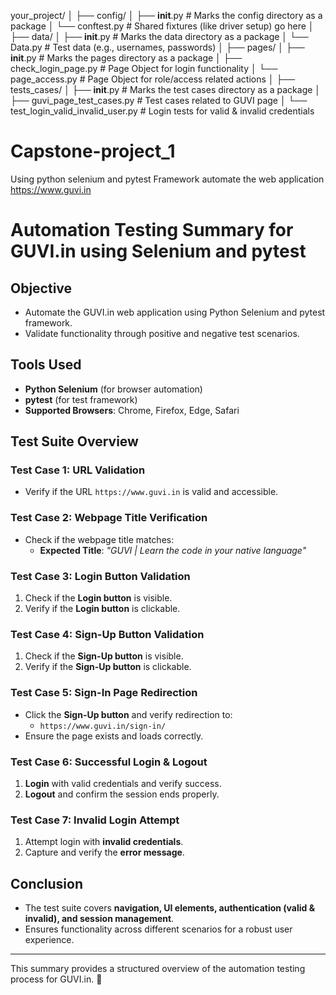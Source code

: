 your_project/
│
├── config/
│   ├── __init__.py                   # Marks the config directory as a package
│   └── conftest.py                   # Shared fixtures (like driver setup) go here
│
├── data/
│   ├── __init__.py                   # Marks the data directory as a package
│   └── Data.py                       # Test data (e.g., usernames, passwords)
│
├── pages/
│   ├── __init__.py                   # Marks the pages directory as a package
│   ├── check_login_page.py          # Page Object for login functionality
│   └── page_access.py               # Page Object for role/access related actions
│
├── tests_cases/
│   ├── __init__.py                           # Marks the test cases directory as a package
│   ├── guvi_page_test_cases.py              # Test cases related to GUVI page
│   └── test_login_valid_invalid_user.py     # Login tests for valid & invalid credentials

# Capstone-project_1
Using python selenium and pytest Framework automate the web application https://www.guvi.in

# **Automation Testing Summary for GUVI.in using Selenium and pytest**  

## **Objective**  
- Automate the GUVI.in web application using Python Selenium and pytest framework.  
- Validate functionality through positive and negative test scenarios.  

## **Tools Used**  
- **Python Selenium** (for browser automation)  
- **pytest** (for test framework)  
- **Supported Browsers**: Chrome, Firefox, Edge, Safari  

## **Test Suite Overview**  

### **Test Case 1: URL Validation**  
- Verify if the URL `https://www.guvi.in` is valid and accessible.  

### **Test Case 2: Webpage Title Verification**  
- Check if the webpage title matches:  
  - **Expected Title**: *"GUVI | Learn the code in your native language"*  

### **Test Case 3: Login Button Validation**  
1. Check if the **Login button** is visible.  
2. Verify if the **Login button** is clickable.  

### **Test Case 4: Sign-Up Button Validation**  
1. Check if the **Sign-Up button** is visible.  
2. Verify if the **Sign-Up button** is clickable.  

### **Test Case 5: Sign-In Page Redirection**  
- Click the **Sign-Up button** and verify redirection to:  
  - `https://www.guvi.in/sign-in/`  
- Ensure the page exists and loads correctly.  

### **Test Case 6: Successful Login & Logout**  
1. **Login** with valid credentials and verify success.  
2. **Logout** and confirm the session ends properly.  

### **Test Case 7: Invalid Login Attempt**  
1. Attempt login with **invalid credentials**.  
2. Capture and verify the **error message**.  

## **Conclusion**  
- The test suite covers **navigation, UI elements, authentication (valid & invalid), and session management**.  
- Ensures functionality across different scenarios for a robust user experience.  

---  
This summary provides a structured overview of the automation testing process for GUVI.in. 🚀
